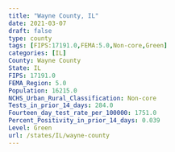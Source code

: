 ```yaml
---
title: "Wayne County, IL"
date: 2021-03-07
draft: false
type: county
tags: [FIPS:17191.0,FEMA:5.0,Non-core,Green]
categories: [IL]
County: Wayne County
State: IL
FIPS: 17191.0
FEMA_Region: 5.0
Population: 16215.0
NCHS_Urban_Rural_Classification: Non-core
Tests_in_prior_14_days: 284.0
Fourteen_day_test_rate_per_100000: 1751.0
Percent_Positivity_in_prior_14_days: 0.039
Level: Green
url: /states/IL/wayne-county
---
```



